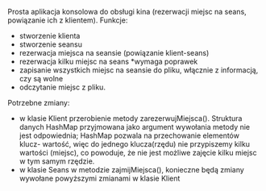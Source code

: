 Prosta aplikacja konsolowa do obsługi kina (rezerwacji miejsc na seans, powiązanie ich z klientem).
Funkcje:
- stworzenie klienta
- stworzenie seansu
- rezerwacja miejsca na seansie (powiązanie klient-seans)
- rezerwacja kilku miejsc na seans *wymaga poprawek
- zapisanie wszystkich miejsc na seansie do pliku, włącznie z informacją, czy są wolne
- odczytanie miejsc z pliku.

Potrzebne zmiany:
- w klasie Klient przerobienie metody zarezerwujMiejsca(). Struktura danych HashMap przyjmowana jako argument wywołania
metody nie jest odpowiednia; HashMap pozwala na przechowanie elementów klucz- wartość, więc do jednego klucza(rzędu) nie
przypiszemy kilku wartości (miejsc), co powoduje, że nie jest możliwe zajęcie kilku miejsc w tym samym rzędzie.
- w klasie Seans w metodzie zajmijMiejsca(), konieczne będą zmiany wywołane powyższymi zmianami w klasie Klient